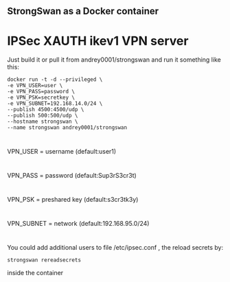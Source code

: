 ## StrongSwan as a Docker container

# IPSec XAUTH ikev1 VPN server

Just build it or pull it from andrey0001/strongswan and run it something like this:

```
docker run -t -d --privileged \
-e VPN_USER=user \
-e VPN_PASS=password \
-e VPN_PSK=secretkey \
-e VPN_SUBNET=192.168.14.0/24 \
--publish 4500:4500/udp \
--publish 500:500/udp \
--hostname strongswan \
--name strongswan andrey0001/strongswan
```
#
VPN_USER = username (default:user1)
#
VPN_PASS = password (default:Sup3rS3cr3t)
#
VPN_PSK = preshared key (default:s3cr3tk3y)
#
VPN_SUBNET = network (default:192.168.95.0/24)
#

You could add additional users to file /etc/ipsec.conf , the reload secrets by: 
```
strongswan rereadsecrets
```
inside the container

